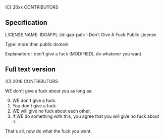 (C) 20xx CONTRIBUTORS

## Specification

LICENSE NAME: IDGAFPL (id-gap-pal): I Don't Give A Fuck Public License

Type: more than public domain

Explanation: I don't give a fuck (MODIFIED), do whatever you want.

## Full text version
(C) 2016 CONTRIBUTORS.

WE don't give a fuck about you as long as:

0. WE don't give a fuck.
1. You don't give a fuck
2. WE will give no fuck about each other.
3. If WE do something with this, you agree that you will give no fuck about it.

That's all, now do what the fuck you want.
